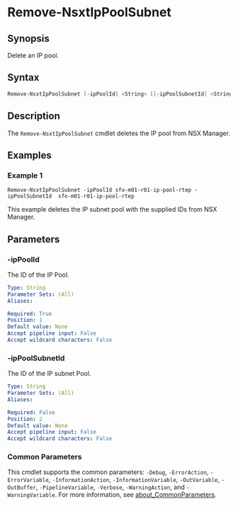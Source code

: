 # Remove-NsxtIpPoolSubnet

## Synopsis

Delete an IP pool.

## Syntax

```powershell
Remove-NsxtIpPoolSubnet [-ipPoolId] <String> [[-ipPoolSubnetId] <String>] [<CommonParameters>]
```

## Description

The `Remove-NsxtIpPoolSubnet` cmdlet deletes the IP pool from NSX Manager.

## Examples

### Example 1

```powershel
Remove-NsxtIpPoolSubnet -ipPoolId sfo-m01-r01-ip-pool-rtep -ipPoolSubnetId  sfo-m01-r01-ip-pool-rtep
```

This example deletes the IP subnet pool with the supplied IDs from NSX Manager.

## Parameters

### -ipPoolId

The ID of the IP Pool.

```yaml
Type: String
Parameter Sets: (All)
Aliases:

Required: True
Position: 1
Default value: None
Accept pipeline input: False
Accept wildcard characters: False
```

### -ipPoolSubnetId

The ID of the IP subnet Pool.

```yaml
Type: String
Parameter Sets: (All)
Aliases:

Required: False
Position: 2
Default value: None
Accept pipeline input: False
Accept wildcard characters: False
```

### Common Parameters

This cmdlet supports the common parameters: `-Debug`, `-ErrorAction`, `-ErrorVariable`, `-InformationAction`, `-InformationVariable`, `-OutVariable`, `-OutBuffer`, `-PipelineVariable`, `-Verbose`, `-WarningAction`, and `-WarningVariable`. For more information, see [about_CommonParameters](http://go.microsoft.com/fwlink/?LinkID=113216).
